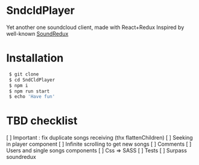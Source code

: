 # SndcldPlayer

Yet another one soundcloud client, made with React+Redux
Inspired by well-known [SoundRedux](http://soundredux.io)

# Installation
```sh
 $ git clone
 $ cd SndCldPlayer
 $ npm i
 $ npm run start
 $ echo 'Have fun'
```

# TBD checklist
[ ] Important : fix duplicate songs receiving (thx flattenChildren)
[ ] Seeking in player component
[ ] Infinite scrolling to get new songs
[ ] Comments
[ ] Users and single songs components
[ ] Css => SASS
[ ] Tests
[ ] Surpass soundredux
